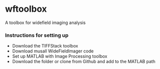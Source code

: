 # wftoolbox
A toolbox for widefield imaging analysis

### Instructions for setting up
- Download the TIFFStack toolbox
- Download musall WideFieldImager code
- Set up MATLAB with Image Processing toolbox
- Download the folder or clone from Github and add to the MATLAB path

